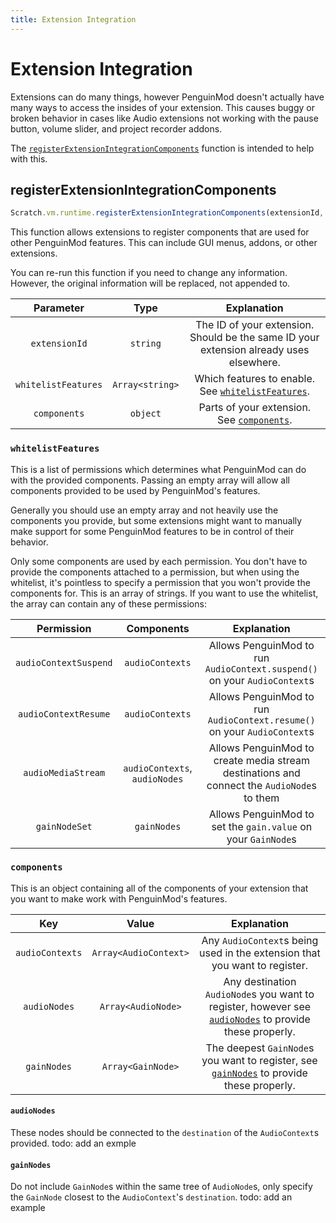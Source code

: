 ```yaml
---
title: Extension Integration
---
```


# Extension Integration

Extensions can do many things, however PenguinMod doesn't actually have many ways to access the insides of your extension.
This causes buggy or broken behavior in cases like Audio extensions not working with the pause button, volume slider, and project recorder addons.

The [`registerExtensionIntegrationComponents`](#registerextensionintegrationcomponents) function is intended to help with this.

## registerExtensionIntegrationComponents
```js
Scratch.vm.runtime.registerExtensionIntegrationComponents(extensionId, whitelistFeatures, components);
```

This function allows extensions to register components that are used for other PenguinMod features.
This can include GUI menus, addons, or other extensions.

You can re-run this function if you need to change any information.
However, the original information will be replaced, not appended to.

|Parameter|Type|Explanation|
|:-:|:-:|:-:|
|`extensionId`|`string`|The ID of your extension. Should be the same ID your extension already uses elsewhere.|
|`whitelistFeatures`|`Array<string>`|Which features to enable. See [`whitelistFeatures`](#whitelistfeatures).|
|`components`|`object`|Parts of your extension. See [`components`](#components).|

### `whitelistFeatures`
This is a list of permissions which determines what PenguinMod can do with the provided components. Passing an empty array will allow all components provided to be used by PenguinMod's features.

Generally you should use an empty array and not heavily use the components you provide, but some extensions might want to manually make support for some PenguinMod features to be in control of their behavior.

Only some components are used by each permission. You don't have to provide the components attached to a permission, but when using the whitelist, it's pointless to specify a permission that you won't provide the components for.
This is an array of strings. If you want to use the whitelist, the array can contain any of these permissions:

|Permission|Components|Explanation|
|:-:|:-:|:-:|
|`audioContextSuspend`|`audioContexts`|Allows PenguinMod to run `AudioContext.suspend()` on your `AudioContext`s|
|`audioContextResume`|`audioContexts`|Allows PenguinMod to run `AudioContext.resume()` on your `AudioContext`s|
|`audioMediaStream`|`audioContexts`, `audioNodes`|Allows PenguinMod to create media stream destinations and connect the `AudioNode`s to them|
|`gainNodeSet`|`gainNodes`|Allows PenguinMod to set the `gain.value` on your `GainNode`s|

### `components`
This is an object containing all of the components of your extension that you want to make work with PenguinMod's features. 

|Key|Value|Explanation|
|:-:|:-:|:-:|
|`audioContexts`|`Array<AudioContext>`|Any `AudioContext`s being used in the extension that you want to register.|
|`audioNodes`|`Array<AudioNode>`|Any destination `AudioNode`s you want to register, however see [`audioNodes`](#audionodes) to provide these properly.|
|`gainNodes`|`Array<GainNode>`|The deepest `GainNode`s you want to register, see [`gainNodes`](#gainnodes) to provide these properly.|

#### `audioNodes`
These nodes should be connected to the `destination` of the `AudioContext`s provided.
todo: add an exmple

#### `gainNodes`
Do not include `GainNode`s within the same tree of `AudioNode`s, only specify the `GainNode` closest to the `AudioContext`'s `destination`.
todo:  add an example
